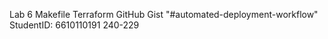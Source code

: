 Lab 6 Makefile Terraform GitHub Gist
"#automated-deployment-workflow" 
StudentID: 6610110191
240-229

